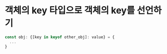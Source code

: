 # 객체의 key 타입으로 객체의 key를 선언하기

```typescript
const obj: {[key in keyof other_obj]: value} = {
  ...
}
```
